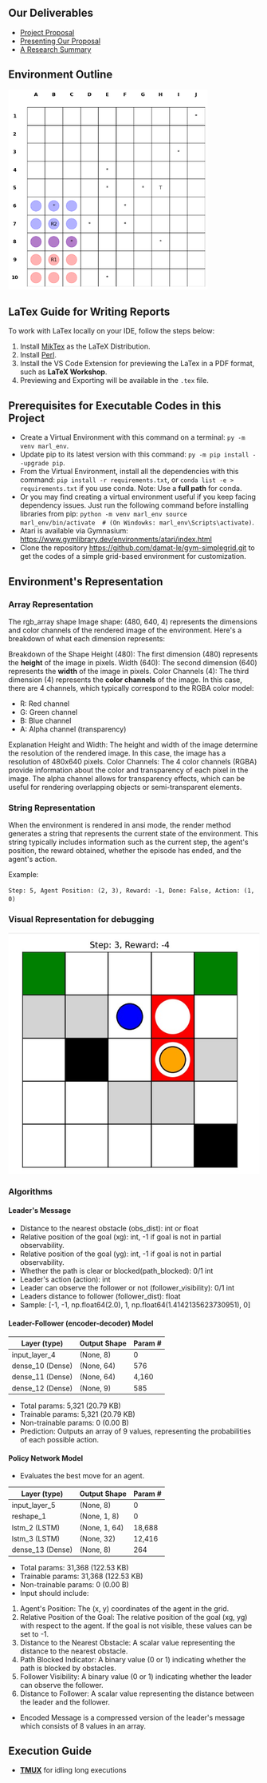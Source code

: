 ## Our Deliverables
* [Project Proposal](./proposal%20doc/MARL_Autonomous_Vehicle_Proposal.pdf)
* [Presenting Our Proposal](./MARL_autonomous_vehicle_proposal_presentation.pdf)
* [A Research Summary](./MARL-Lane_Changing-Presentation.pdf)

## Environment Outline
<img src="poc/output_tethered_markers.png" alt="Proof of Concept Output" width="400" height="400"/>

## LaTex Guide for Writing Reports
To work with LaTex locally on your IDE, follow the steps below: 
1. Install [MikTex](https://miktex.org/) as the LaTeX Distribution.
2. Install [Perl](https://strawberryperl.com/).
3. Install the VS Code Extension for previewing the LaTex in a PDF format, such as **LaTeX Workshop**.
4. Previewing and Exporting will be available in the `.tex` file. 

## Prerequisites for Executable Codes in this Project
* Create a Virtual Environment with this command on a terminal: `py -m venv marl_env`.
* Update pip to its latest version with this command: `py -m pip install --upgrade pip`.
* From the Virtual Environment, install all the dependencies with this command: `pip install -r requirements.txt`, or `conda list -e > requirements.txt` if you use conda. Note: Use a **full path** for conda.
* Or you may find creating a virtual environment useful if you keep facing dependency issues. Just run the following command before installing libraries from pip: 
`
    python -m venv marl_env
    source marl_env/bin/activate  # (On Windowks: marl_env\Scripts\activate)
`.
* Atari is available via Gymnasium: <url>https://www.gymlibrary.dev/environments/atari/index.html</url>
* Clone the repository <url>https://github.com/damat-le/gym-simplegrid.git</url> to get the codes of a simple grid-based environment for customization. 

## Environment's Representation
### Array Representation
The rgb_array shape Image shape: (480, 640, 4) represents the dimensions and color channels of the rendered image of the environment. Here's a breakdown of what each dimension represents:

Breakdown of the Shape
Height (480): The first dimension (480) represents the **height** of the image in pixels.
Width (640): The second dimension (640) represents the **width** of the image in pixels.
Color Channels (4): The third dimension (4) represents the **color channels** of the image. In this case, there are 4 channels, which typically correspond to the RGBA color model:
* R: Red channel
* G: Green channel
* B: Blue channel
* A: Alpha channel (transparency)

Explanation
Height and Width: The height and width of the image determine the resolution of the rendered image. In this case, the image has a resolution of 480x640 pixels.
Color Channels: The 4 color channels (RGBA) provide information about the color and transparency of each pixel in the image. The alpha channel allows for transparency effects, which can be useful for rendering overlapping objects or semi-transparent elements.

### String Representation
When the environment is rendered in ansi mode, the render method generates a string that represents the current state of the environment. This string typically includes information such as the current step, the agent's position, the reward obtained, whether the episode has ended, and the agent's action.

Example:

`Step: 5, Agent Position: (2, 3), Reward: -1, Done: False, Action: (1, 0)`

### Visual Representation for debugging
![alt text](<env_human_render.jpg>)

### Algorithms
#### Leader's Message
- Distance to the nearest obstacle (obs_dist): int or float
- Relative position of the goal (xg): int, -1 if goal is not in partial observability.
- Relative position of the goal (yg): int, -1 if goal is not in partial observability.
- Whether the path is clear or blocked(path_blocked): 0/1 int
- Leader's action (action): int
- Leader can observe the follower or not (follower_visibility): 0/1 int
- Leaders distance to follower (follower_dist): float
- Sample: 
[-1, -1, np.float64(2.0), 1, np.float64(1.4142135623730951), 0]
#### Leader-Follower (encoder-decoder) Model

| Layer (type)       | Output Shape | Param # |
|---------------------|--------------|---------|
| input_layer_4       | (None, 8)    | 0       |
| dense_10 (Dense)    | (None, 64)   | 576     |
| dense_11 (Dense)    | (None, 64)   | 4,160   |
| dense_12 (Dense)    | (None, 9)    | 585     |

 * Total params: 5,321 (20.79 KB)
 * Trainable params: 5,321 (20.79 KB)
 * Non-trainable params: 0 (0.00 B)
 * Prediction: Outputs an array of 9 values, representing the probabilities of each possible action. 

 #### Policy Network Model
 * Evaluates the best move for an agent.

| Layer (type)           | Output Shape | Param #  |
|-------------------------|--------------|----------|
| input_layer_5          | (None, 8)    | 0        |
| reshape_1              | (None, 1, 8) | 0        |
| lstm_2 (LSTM)          | (None, 1, 64)| 18,688   |
| lstm_3 (LSTM)          | (None, 32)   | 12,416   |
| dense_13 (Dense)       | (None, 8)    | 264      |

 * Total params: 31,368 (122.53 KB)
 * Trainable params: 31,368 (122.53 KB)
 * Non-trainable params: 0 (0.00 B)
 * Input should include:
1. Agent's Position: The (x, y) coordinates of the agent in the grid.
2. Relative Position of the Goal: The relative position of the goal (xg, yg) with respect to the agent. If the goal is not visible, these values can be set to -1.
3. Distance to the Nearest Obstacle: A scalar value representing the distance to the nearest obstacle.
4. Path Blocked Indicator: A binary value (0 or 1) indicating whether the path is blocked by obstacles.
5. Follower Visibility: A binary value (0 or 1) indicating whether the leader can observe the follower.
6. Distance to Follower: A scalar value representing the distance between the leader and the follower.
 * Encoded Message is a compressed version of the leader's message which consists of 8 values in an array. 

 ## Execution Guide
* [**TMUX**](tmux.md) for idling long executions